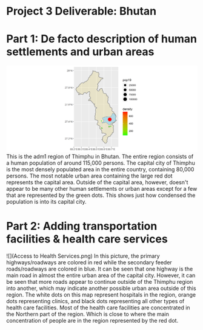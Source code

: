 # Project 3 Deliverable: Bhutan
# Part 1: De facto description of human settlements and urban areas
![](cntrpoints.png)
This is the adm1 region of Thimphu in Bhutan. The entire region consists of a human population of around 115,000 persons. The capital city
of Thimphu is the most densely populated area in the entire country, containing 80,000 persons. The most notable urban area containing the large red dot represents the capital area.
Outside of the capital area, however, doesn't appear to be many other human settlements or urban areas except for a few that are
represented by the green dots. This shows just how condensed the population is into its capital city. 

# Part 2: Adding transportation facilities & health care services
![](Access to Health Services.png)
In this picture, the primary highways/roadways are colored in red while the secondary feeder roads/roadways are colored in blue. It can be
seen that one highway is the main road in almost the entire urban area of the capital city. However, it can be seen that more roads appear
to continue outside of the Thimphu region into another, which may indicate another possible urban area outside of this region. The white
dots on this map represent hospitals in the region, orange dots representing clinics, and black dots representing all other types
of health care facilities. Most of the health care facilities are concentrated in the Northern part of the region. Which is close to where
the main concentration of people are in the region represented by the red dot. 
